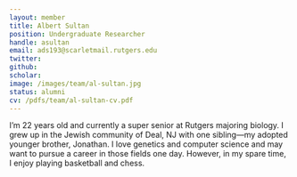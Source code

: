 ```yaml
---
layout: member
title: Albert Sultan
position: Undergraduate Researcher
handle: asultan
email: ads193@scarletmail.rutgers.edu
twitter: 
github: 
scholar: 
image: /images/team/al-sultan.jpg
status: alumni
cv: /pdfs/team/al-sultan-cv.pdf
---
```


I’m 22 years old and currently a super senior at Rutgers majoring biology. I grew up in the Jewish community of Deal, NJ with one sibling—my adopted younger brother, Jonathan. I love genetics and computer science and may want to pursue a career in those fields one day. However, in my spare time, I enjoy playing basketball and chess.
